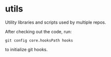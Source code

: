 # utils
Utility libraries and scripts used by multiple repos.

After checking out the code, run:

```
git config core.hooksPath hooks
```

to initialize git hooks.
